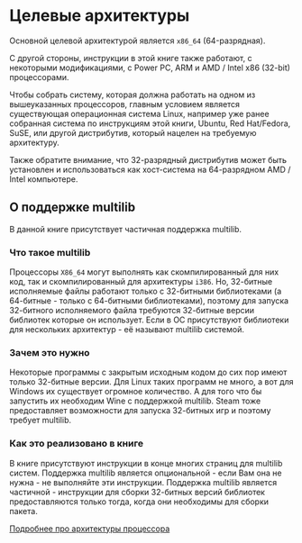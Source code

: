 # Целевые архитектуры

Основной целевой архитектурой является `x86_64` (64-разрядная). 

С другой стороны, инструкции в этой книге также работают, с некоторыми модификациями, с Power PC, ARM и AMD / Intel x86 (32-bit) процессорами. 

Чтобы собрать систему, которая должна работать на одном из вышеуказанных процессоров, главным условием является существующая операционная система Linux, например уже ранее собранная система по инструкциям этой книги, Ubuntu, Red Hat/Fedora, SuSE, или другой дистрибутив, который нацелен на требуемую архитектуру. 

Также обратите внимание, что 32-разрядный дистрибутив может быть установлен и использоваться как хост-система на 64-разрядном AMD / Intel компьютере.

## О поддержке multilib

В данной книге присутствует частичная поддержка multilib.

### Что такое multilib

Процессоры ``X86_64`` могут выполнять как скомпилированный для них код, так и скомпилированный для архитектуры ``i386``.
Но, 32-битные исполняемые файлы работают только с 32-битными библиотеками (а 64-битные - только с 64-битными библиотеками), поэтому для запуска 32-битного исполняемого файла требуются 32-битные версии библиотек которые он использует.
Если в ОС присутствуют библиотеки для нескольких архитектур - её называют multilib системой.

### Зачем это нужно

Некоторые программы с закрытым исходным кодом до сих пор имеют только 32-битные версии. Для Linux таких программ не много, а вот для Windows их существует огромное количество. А для того что бы запустить их необходим Wine с поддержкой multilib. Steam тоже предоставляет возможности для запуска 32-битных игр и поэтому требует multilib.

### Как это реализовано в книге

В книге присутствуют инструкции в конце многих страниц для multilib систем. Поддержка multilib является опциональной - если Вам она не нужна - не выполняйте эти инструкции.
Поддержка multilib является частичной - инструкции для сборки 32-битных версий библиотек предоставляются только тогда, когда они необходимы для сборки пакета.

[Подробнее про архитектуры процессора](additional/cpu-arch)
